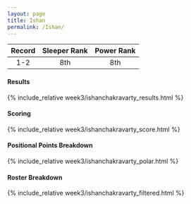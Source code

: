 ```yaml
---
layout: page
title: Ishan
permalink: /Ishan/
---
```


Record | Sleeper Rank | Power Rank               
:--: | :--: | :--:
1-2 | 8th | 8th   

#### Results
{% include_relative week3/ishanchakravarty_results.html %}

#### Scoring
{% include_relative week3/ishanchakravarty_score.html %}

#### Positional Points Breakdown
{% include_relative week3/ishanchakravarty_polar.html %}

#### Roster Breakdown
{% include_relative week3/ishanchakravarty_filtered.html %}
